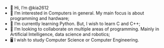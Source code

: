 - 👋 Hi, I’m @kia2612
- 👀 I’m interested in Computers in general. My main focus is about programming and hardware;
- 🌱 I’m currently learning Python. But, I wish to learn C and C++;
- 💞️ I’m looking to collaborate on multiple areas of programming. Mainly in Artificial Intelligence, data science and robotics;
- 🖥️ I wish to study Computer Science or Computer Engineering.

<!---
kia2612/kia2612 is a ✨ special ✨ repository because its `README.md` (this file) appears on your GitHub profile.
You can click the Preview link to take a look at your changes.
--->
